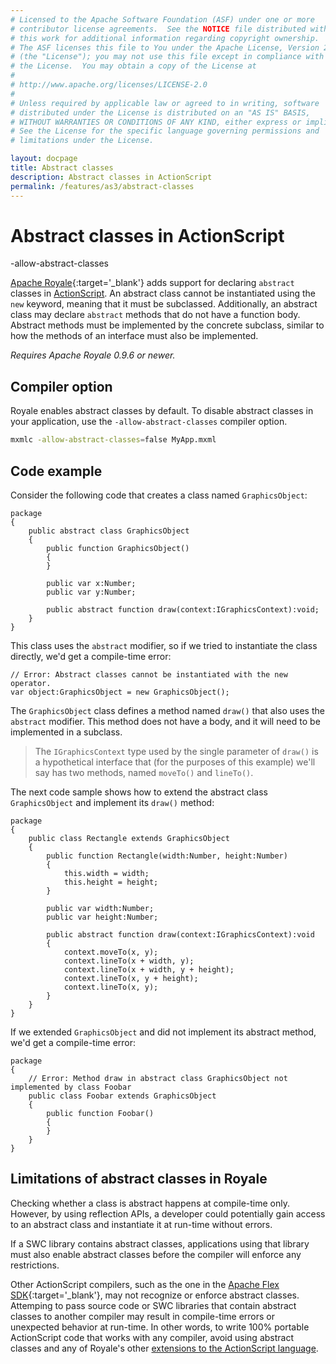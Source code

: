 ```yaml
---
# Licensed to the Apache Software Foundation (ASF) under one or more
# contributor license agreements.  See the NOTICE file distributed with
# this work for additional information regarding copyright ownership.
# The ASF licenses this file to You under the Apache License, Version 2.0
# (the "License"); you may not use this file except in compliance with
# the License.  You may obtain a copy of the License at
# 
# http://www.apache.org/licenses/LICENSE-2.0
# 
# Unless required by applicable law or agreed to in writing, software
# distributed under the License is distributed on an "AS IS" BASIS,
# WITHOUT WARRANTIES OR CONDITIONS OF ANY KIND, either express or implied.
# See the License for the specific language governing permissions and
# limitations under the License.

layout: docpage
title: Abstract classes
description: Abstract classes in ActionScript
permalink: /features/as3/abstract-classes
---
```


# Abstract classes in ActionScript

-allow-abstract-classes

[Apache Royale](https://royale.apache.org/){:target='_blank'} adds support for declaring `abstract` classes in [ActionScript](features/as3). An abstract class cannot be instantiated using the `new` keyword, meaning that it must be subclassed. Additionally, an abstract class may declare `abstract` methods that do not have a function body. Abstract methods must be implemented by the concrete subclass, similar to how the methods of an interface must also be implemented.

_Requires Apache Royale 0.9.6 or newer._

## Compiler option

Royale enables abstract classes by default. To disable abstract classes in your application, use the `-allow-abstract-classes` compiler option.

```sh
mxmlc -allow-abstract-classes=false MyApp.mxml
```

## Code example

Consider the following code that creates a class named `GraphicsObject`:

```as3
package
{
	public abstract class GraphicsObject
	{
		public function GraphicsObject()
		{
		}

		public var x:Number;
		public var y:Number;

		public abstract function draw(context:IGraphicsContext):void;
	}
}
```

This class uses the `abstract` modifier, so if we tried to instantiate the class directly, we'd get a compile-time error:

```as3
// Error: Abstract classes cannot be instantiated with the new operator.
var object:GraphicsObject = new GraphicsObject();
```

The `GraphicsObject` class defines a method named `draw()` that also uses the `abstract` modifier. This method does not have a body, and it will need to be implemented in a subclass.

> The `IGraphicsContext` type used by the single parameter of `draw()` is a hypothetical interface that (for the purposes of this example) we'll say has two methods, named `moveTo()` and `lineTo()`.

The next code sample shows how to extend the abstract class `GraphicsObject` and implement its `draw()` method:


```as3
package
{
	public class Rectangle extends GraphicsObject
	{
		public function Rectangle(width:Number, height:Number)
		{
			this.width = width;
			this.height = height;
		}

		public var width:Number;
		public var height:Number;

		public abstract function draw(context:IGraphicsContext):void
		{
			context.moveTo(x, y);
			context.lineTo(x + width, y);
			context.lineTo(x + width, y + height);
			context.lineTo(x, y + height);
			context.lineTo(x, y);
		}
	}
}
```

If we extended `GraphicsObject` and did not implement its abstract method, we'd get a compile-time error:


```as3
package
{
	// Error: Method draw in abstract class GraphicsObject not implemented by class Foobar
	public class Foobar extends GraphicsObject
	{
		public function Foobar()
		{
		}
	}
}
```

## Limitations of abstract classes in Royale

Checking whether a class is abstract happens at compile-time only. However, by using reflection APIs, a developer could potentially gain access to an abstract class and instantiate it at run-time without errors.

If a SWC library contains abstract classes, applications using that library must also enable abstract classes before the compiler will enforce any restrictions.

Other ActionScript compilers, such as the one in the [Apache Flex SDK](https://flex.apache.org/){:target='_blank'}, may not recognize or enforce abstract classes. Attemping to pass source code or SWC libraries that contain abstract classes to another compiler may result in compile-time errors or unexpected behavior at run-time. In other words, to write 100% portable ActionScript code that works with any compiler, avoid using abstract classes and any of Royale's other [extensions to the ActionScript language](features/as3#new-actionscript-language-features-in-royale).
